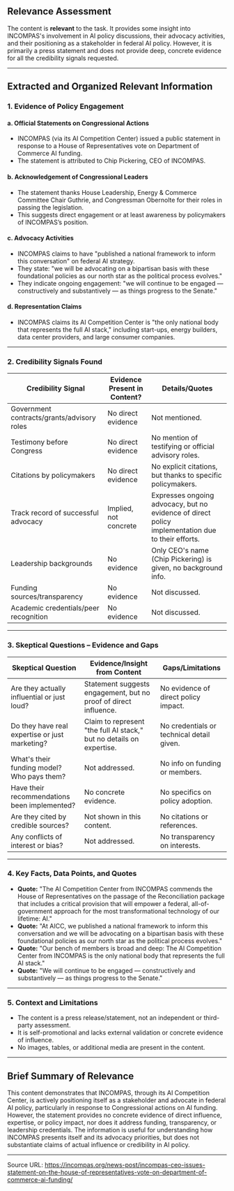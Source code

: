 ## Relevance Assessment

The content is **relevant** to the task. It provides some insight into INCOMPAS's involvement in AI policy discussions, their advocacy activities, and their positioning as a stakeholder in federal AI policy. However, it is primarily a press statement and does not provide deep, concrete evidence for all the credibility signals requested.

---

## Extracted and Organized Relevant Information

### 1. Evidence of Policy Engagement

#### a. **Official Statements on Congressional Actions**
- INCOMPAS (via its AI Competition Center) issued a public statement in response to a House of Representatives vote on Department of Commerce AI funding.
- The statement is attributed to Chip Pickering, CEO of INCOMPAS.

#### b. **Acknowledgement of Congressional Leaders**
- The statement thanks House Leadership, Energy & Commerce Committee Chair Guthrie, and Congressman Obernolte for their roles in passing the legislation.
- This suggests direct engagement or at least awareness by policymakers of INCOMPAS’s position.

#### c. **Advocacy Activities**
- INCOMPAS claims to have "published a national framework to inform this conversation" on federal AI strategy.
- They state: "we will be advocating on a bipartisan basis with these foundational policies as our north star as the political process evolves."
- They indicate ongoing engagement: "we will continue to be engaged — constructively and substantively — as things progress to the Senate."

#### d. **Representation Claims**
- INCOMPAS claims its AI Competition Center is "the only national body that represents the full AI stack," including start-ups, energy builders, data center providers, and large consumer companies.

---

### 2. Credibility Signals Found

| Credibility Signal                | Evidence Present in Content? | Details/Quotes                                                                                   |
|-----------------------------------|-----------------------------|--------------------------------------------------------------------------------------------------|
| Government contracts/grants/advisory roles | No direct evidence           | Not mentioned.                                                                                   |
| Testimony before Congress         | No direct evidence           | No mention of testifying or official advisory roles.                                             |
| Citations by policymakers         | No direct evidence           | No explicit citations, but thanks to specific policymakers.                                      |
| Track record of successful advocacy| Implied, not concrete        | Expresses ongoing advocacy, but no evidence of direct policy implementation due to their efforts. |
| Leadership backgrounds            | No evidence                  | Only CEO's name (Chip Pickering) is given, no background info.                                   |
| Funding sources/transparency      | No evidence                  | Not discussed.                                                                                   |
| Academic credentials/peer recognition | No evidence                  | Not discussed.                                                                                   |

---

### 3. Skeptical Questions – Evidence and Gaps

| Skeptical Question                         | Evidence/Insight from Content                                              | Gaps/Limitations                          |
|--------------------------------------------|---------------------------------------------------------------------------|-------------------------------------------|
| Are they actually influential or just loud?| Statement suggests engagement, but no proof of direct influence.           | No evidence of direct policy impact.      |
| Do they have real expertise or just marketing?| Claim to represent "the full AI stack," but no details on expertise.         | No credentials or technical detail given. |
| What's their funding model? Who pays them? | Not addressed.                                                            | No info on funding or members.            |
| Have their recommendations been implemented?| No concrete evidence.                                                      | No specifics on policy adoption.          |
| Are they cited by credible sources?        | Not shown in this content.                                                 | No citations or references.               |
| Any conflicts of interest or bias?         | Not addressed.                                                            | No transparency on interests.             |

---

### 4. Key Facts, Data Points, and Quotes

- **Quote:** "The AI Competition Center from INCOMPAS commends the House of Representatives on the passage of the Reconciliation package that includes a critical provision that will empower a federal, all-of-government approach for the most transformational technology of our lifetime: AI."
- **Quote:** "At AICC, we published a national framework to inform this conversation and we will be advocating on a bipartisan basis with these foundational policies as our north star as the political process evolves."
- **Quote:** "Our bench of members is broad and deep: The AI Competition Center from INCOMPAS is the only national body that represents the full AI stack."
- **Quote:** "We will continue to be engaged — constructively and substantively — as things progress to the Senate."

---

### 5. Context and Limitations

- The content is a press release/statement, not an independent or third-party assessment.
- It is self-promotional and lacks external validation or concrete evidence of influence.
- No images, tables, or additional media are present in the content.

---

## Brief Summary of Relevance

This content demonstrates that INCOMPAS, through its AI Competition Center, is actively positioning itself as a stakeholder and advocate in federal AI policy, particularly in response to Congressional actions on AI funding. However, the statement provides no concrete evidence of direct influence, expertise, or policy impact, nor does it address funding, transparency, or leadership credentials. The information is useful for understanding how INCOMPAS presents itself and its advocacy priorities, but does not substantiate claims of actual influence or credibility in AI policy.

---

Source URL: https://incompas.org/news-post/incompas-ceo-issues-statement-on-the-house-of-representatives-vote-on-department-of-commerce-ai-funding/